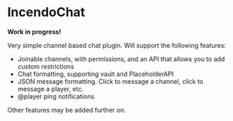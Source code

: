 # IncendoChat

**Work in progress!** 

Very simple channel based chat plugin. Will support the following features:
- Joinable channels, with permissions, and an API that allows you to add custom restrictions
- Chat formatting, supporting vault and PlaceholderAPI 
- JSON message formatting. Click to message a channel, click to message a player, etc. 
- @player ping notifications

Other features may be added further on.

